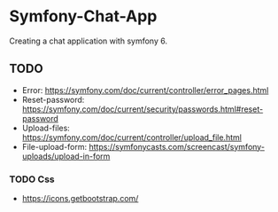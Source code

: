# Symfony-Chat-App

Creating a chat application with symfony 6.

## TODO

- Error: https://symfony.com/doc/current/controller/error_pages.html
- Reset-password: https://symfony.com/doc/current/security/passwords.html#reset-password
- Upload-files: https://symfony.com/doc/current/controller/upload_file.html
- File-upload-form: https://symfonycasts.com/screencast/symfony-uploads/upload-in-form

### TODO Css

- https://icons.getbootstrap.com/
